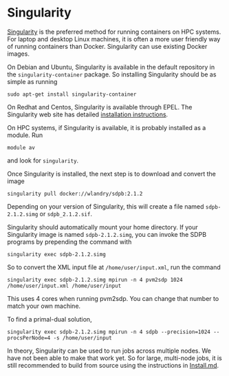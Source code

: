 # Singularity

[Singularity](https://www.sylabs.io/docs/) is the preferred method for
running containers on HPC systems.  For laptop and desktop Linux
machines, it is often a more user friendly way of running containers
than Docker.  Singularity can use existing Docker images.

On Debian and Ubuntu, Singularity is available in the default
repository in the `singularity-container` package.  So installing
Singularity should be as simple as running

    sudo apt-get install singularity-container
    
On Redhat and Centos, Singularity is available through EPEL.  The Singularity web site has detailed [installation instructions](https://www.sylabs.io/guides/3.2/user-guide/installation.html#install-the-centos-rhel-package-using-yum).

On HPC systems, if Singularity is available, it is probably installed
as a module.  Run

    module av

and look for `singularity`.

Once Singularity is installed, the next step is to download and
convert the image

    singularity pull docker://wlandry/sdpb:2.1.2

Depending on your version of Singularity, this will create a file
named `sdpb-2.1.2.simg` or `sdpb_2.1.2.sif`.

Singularity should automatically mount your home directory.  If your
Singularity image is named `sdpb-2.1.2.simg`, you can invoke the SDPB
programs by prepending the command with

    singularity exec sdpb-2.1.2.simg

So to convert the XML input file at `/home/user/input.xml`, run the command

    singularity exec sdpb-2.1.2.simg mpirun -n 4 pvm2sdp 1024 /home/user/input.xml /home/user/input

This uses 4 cores when running pvm2sdp.  You can change that number to
match your own machine.

To find a primal-dual solution, 

    singularity exec sdpb-2.1.2.simg mpirun -n 4 sdpb --precision=1024 --procsPerNode=4 -s /home/user/input

In theory, Singularity can be used to run jobs across multiple nodes.
We have not been able to make that work yet.  So for large, multi-node
jobs, it is still recommended to build from source using the
instructions in [Install.md](../Install.md).
